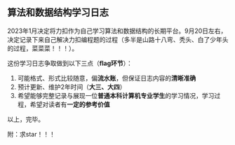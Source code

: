 ## 算法和数据结构学习日志

2023年1月决定将力扣作为自己学习算法和数据结构的长期平台。9月20日左右，决定记录下来自己解决力扣编程题的过程（多半是山路十八弯、秃头、白了少年头的过程，菜菜菜！！！）。

这份学习日志争取做到以下三点（**flag环节**）：

1. 可能格式、形式比较随意，偏**流水账**，但保证日志内容的**清晰准确**
2. 预计更新、维护2年时间（**大三、大四**）
3. 希望能够完整记录与展现一位**普通本科计算机专业学生**的学习情况，学习过程，希望对读者有**一定的参考价值**

以上，完毕。

附：求star！！！

